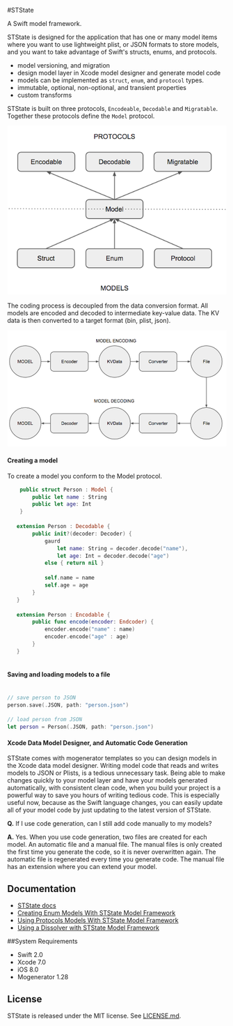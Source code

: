 #STState

A Swift model framework.

STState is designed for the application that has one or many model items where you want to use lightweight plist, or JSON formats to store models, and you want to take advantage of Swift's structs, enums, and protocols.
      
- model versioning, and migration
- design model layer in Xcode model designer and generate model code
- models can be implemented as `struct`, `enum`, and `protocol` types.
- immutable, optional, non-optional, and transient properties
- custom transforms

STState is built on three protocols, `Encodeable`, `Decodable` and `Migratable`.  Together these protocols define the `Model` protocol.

![<Protocol Oriented>](Docs/Resources/diag2.png)



 The coding process is decoupled from the data conversion format. All models are encoded and decoded to intermediate key-value data. The KV data is then converted to a target format (bin, plist, json).

![<Protocol Oriented>](Docs/Resources/diag4.png)

#### Creating a model

To create a model you conform to the Model protocol.

```swift
    public struct Person : Model {
        public let name : String
        public let age: Int 
    }
    
   extension Person : Decodable {
        public init?(decoder: Decoder) {
            gaurd 
                let name: String = decoder.decode("name"),
                let age: Int = decoder.decode("age")
            else { return nil }
            
            self.name = name
            self.age = age 
        }
   }
   
   extension Person : Encodable {
        public func encode(encoder: Endcoder) {
            encoder.encode("name" : name)
            encoder.encode("age" : age)
        }
   }
    
```

#### Saving and loading models to a file
```swift

// save person to JSON
person.save(.JSON, path: "person.json")

// load person from JSON
let person = Person(.JSON, path: "person.json")


```

#### Xcode Data Model Designer, and Automatic Code Generation
STState comes with mogenerator templates so you can design models in the Xcode data model designer.  Writing model code that reads and writes models to JSON or Plists, is a tedious unnecessary task. Being able to make changes quickly to your model layer and have your models generated automatically, with consistent clean code, when you build your project is a powerful way to save you hours of writing tedious code. This is especially useful now, because as the Swift language changes, you can easily update all of your model code by just updating to the latest version of STState.

**Q.** If I use code generation, can I still add code manually to my models?

**A.** Yes. When you use code generation, two files are created for each model. An automatic file and a manual file. The manual files is only created the first time you generate the code, so it is never overwritten again. The automatic file is regenerated every time you generate code. The manual file has an extension where you can extend your model.

## Documentation
- [ STState docs](Docs/)
- [Creating Enum Models With STState Model Framework](http://www.amberstar.org/creating-enum-models-with-state-model-framework/)
- [Using Protocols Models With STState Model Framework](http://www.amberstar.org/state-model-framework-protocols/)
- [Using a Dissolver with STState Model Framework](http://www.amberstar.org/using-dissolvers-with-ststate-model-framework/)

##System Requirements
- Swift 2.0
- Xcode 7.0
- iOS 8.0
- Mogenerator 1.28

## License

STState is released under the MIT license. See
[LICENSE.md](https://github.com/STLabs/STState/blob/master/LICENSE).
